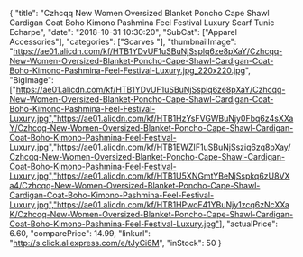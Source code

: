{
	"title": "Czhcqq New Women Oversized Blanket Poncho Cape Shawl Cardigan Coat Boho Kimono Pashmina Feel Festival Luxury Scarf Tunic Echarpe",
	"date": "2018-10-31 10:30:20",
	"SubCat": ["Apparel Accessories"],
	"categories": ["Scarves "],
	"thumbnailImage": "https://ae01.alicdn.com/kf/HTB1YDvUF1uSBuNjSsplq6ze8pXaY/Czhcqq-New-Women-Oversized-Blanket-Poncho-Cape-Shawl-Cardigan-Coat-Boho-Kimono-Pashmina-Feel-Festival-Luxury.jpg_220x220.jpg",
	"BigImage": ["https://ae01.alicdn.com/kf/HTB1YDvUF1uSBuNjSsplq6ze8pXaY/Czhcqq-New-Women-Oversized-Blanket-Poncho-Cape-Shawl-Cardigan-Coat-Boho-Kimono-Pashmina-Feel-Festival-Luxury.jpg","https://ae01.alicdn.com/kf/HTB1HzYsFVGWBuNjy0Fbq6z4sXXaY/Czhcqq-New-Women-Oversized-Blanket-Poncho-Cape-Shawl-Cardigan-Coat-Boho-Kimono-Pashmina-Feel-Festival-Luxury.jpg","https://ae01.alicdn.com/kf/HTB1EWZIF1uSBuNjSsziq6zq8pXay/Czhcqq-New-Women-Oversized-Blanket-Poncho-Cape-Shawl-Cardigan-Coat-Boho-Kimono-Pashmina-Feel-Festival-Luxury.jpg","https://ae01.alicdn.com/kf/HTB1U5XNGmtYBeNjSspkq6zU8VXa4/Czhcqq-New-Women-Oversized-Blanket-Poncho-Cape-Shawl-Cardigan-Coat-Boho-Kimono-Pashmina-Feel-Festival-Luxury.jpg","https://ae01.alicdn.com/kf/HTB1HPwoF41YBuNjy1zcq6zNcXXaK/Czhcqq-New-Women-Oversized-Blanket-Poncho-Cape-Shawl-Cardigan-Coat-Boho-Kimono-Pashmina-Feel-Festival-Luxury.jpg"],
	"actualPrice": 6.60,
	"comparePrice": 14.99,
	"linkurl": "http://s.click.aliexpress.com/e/tJyCi6M",
	"inStock": 50
}
